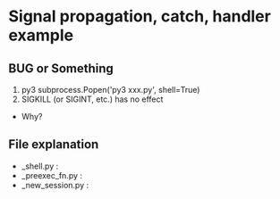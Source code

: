 # Signal propagation, catch, handler example

## BUG or Something
1. py3 subprocess.Popen('py3 xxx.py', shell=True)
2. SIGKILL (or SIGINT, etc.) has no effect
- Why?

## File explanation
- \_shell.py : 
- \_preexec\_fn.py : 
- \_new\_session.py : 
